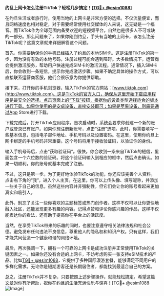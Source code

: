 **约旦上网卡怎么注册TikTok？轻松几步搞定！[[TG💪+ @esim1088](https://t.me/s/esim1088)]**

在约旦生活或者旅行时，使用当地的上网卡是非常方便的选择。不仅流量便宜，而且网络速度也相对稳定，对于需要经常使用社交媒体的人来说，这无疑是一个福音。而TikTok作为全球范围内备受欢迎的短视频平台，自然也是很多人不可或缺的一部分。那么问题来了，如果你刚到约旦，手头有当地的上网卡，该怎么注册TikTok呢？这篇文章就来详细解答这个问题。

首先，你需要确保你的手机已经插入了约旦的本地SIM卡。这是注册TikTok的第一步，因为没有有效的本地号码，注册过程可能会遇到障碍。大多数情况下，运营商会提供激活服务，帮助用户快速完成SIM卡的激活流程。通常情况下，插入SIM卡后，你会收到一条短信，提示你完成激活步骤。如果不确定具体的操作方式，可以直接联系运营商客服，他们会很乐意为你提供帮助。

接下来，打开你的手机浏览器，输入TikTok的官方网站：[www.tiktok.com](http://www.tiktok.com)。这是TikTok的官方入口，确保从这里开始下载应用程序是最安全的选择。点击页面上的“下载”按钮，根据你的设备类型选择适合的版本进行下载。如果你使用的是安卓设备，直接安装即可；如果是苹果设备，则需要通过App Store进行下载。

下载完成后，打开TikTok应用程序。首次启动时，系统会要求你创建一个新的账户或登录已有账户。如果你想注册新账号，点击“注册”选项。此时，你需要填写一些基本信息，包括电子邮件地址、手机号码以及设置密码。在这里，使用你约旦上网卡绑定的手机号码非常重要。这个号码将用于接收验证码，以验证你的身份。

输入手机号码后，点击“获取验证码”。很快，你会收到一条来自TikTok的短信，里面包含一个六位数的验证码。将这个验证码输入到相应的框中，然后点击确认。如果一切顺利，你的账号就基本完成了注册。

不过，这只是第一步。为了更好地体验TikTok的功能，你还应该完善个人资料。点击右下角的“我”，进入个人主页。在这里，你可以上传头像、填写昵称，并添加一些关于自己的信息。虽然这些内容并非强制性，但它们会让你的账号看起来更加真实和吸引人。

此外，别忘了关注一些你喜欢的主题标签或热门创作者。这样不仅可以让你更快地融入社区，还能发现更多有趣的内容。记得点赞和评论你感兴趣的作品，这样不仅能表达你的看法，还有助于提高你在平台上的活跃度。

当然，在享受TikTok带来的乐趣的同时，也要注意遵守相关法律法规和社会公德。避免发布任何违法不良信息，尊重他人的隐私权和知识产权。只有这样，我们才能共同营造一个健康和谐的网络环境。

最后，再次强调一下，拥有一个可靠的上网卡是成功注册并正常使用TikTok的关键因素之一。如果你还没有合适的上网卡，不妨考虑购买一张支持eSIM技术的产品。比如[TG💪+ @esim1088](https://t.me/s/esim1088)，它提供了多种国际漫游套餐，能够满足不同用户的多样化需求。无论你是短期游客还是长期居住者，都能找到最适合自己的方案。

总之，注册TikTok并不复杂，只要按照上述步骤操作，就能轻松搞定。希望这篇文章对你有所帮助，祝你在约旦的生活充满快乐与惊喜！[[TG💪+ @esim1088](https://t.me/s/esim1088) ![Image](https://i.postimg.cc/4NQfJmqS/Snipaste-2025-05-13-00-14-12.png)]